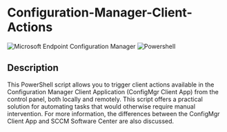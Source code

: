 <h1>Configuration-Manager-Client-Actions</h1>
<p float="left">
  <img src="https://i.imgur.com/Wl8C0vj.png" alt="Microsoft Endpoint Configuration Manager" class="header-image"  />
  <img src="https://i.imgur.com/pV4rCdw.png" alt="Powershell" class="header-image" /> 
</p>



<h2>Description</h2>
This PowerShell script allows you to trigger client actions available in the Configuration Manager Client Application (ConfigMgr Client App) from the control panel, both locally and remotely. This script offers a practical solution for automating tasks that would otherwise require manual intervention. For more information, the differences between the ConfigMgr Client App and SCCM Software Center are also discussed.
